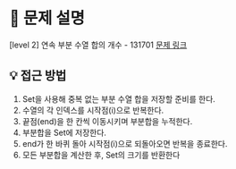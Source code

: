 # 📌 문제 설명

[level 2] 연속 부분 수열 합의 개수 - 131701
[문제 링크](https://school.programmers.co.kr/learn/courses/30/lessons/131701?language=javascript)

## 💡 접근 방법

1. Set을 사용해 중복 없는 부분 수열 합을 저장할 준비를 한다.
2. 수열의 각 인덱스를 시작점(i)으로 반복한다.
3. 끝점(end)을 한 칸씩 이동시키며 부분합을 누적한다.
4. 부분합을 Set에 저장한다.
5. end가 한 바퀴 돌아 시작점(i)으로 되돌아오면 반복을 종료한다.
6. 모든 부분합을 계산한 후, Set의 크기를 반환한다
